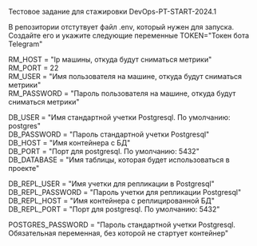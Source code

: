 Тестовое задание для стажировки DevOps-PT-START-2024.1

В репозитории отстутвует файл .env, который нужен для запуска. Создайте его и укажите следующие переменные
TOKEN="Токен бота Telegram"

RM_HOST = "Ip машины, откуда будут сниматься метрики"  
RM_PORT = 22  
RM_USER = "Имя пользователя на машине, откуда будут сниматься метрики"  
RM_PASSWORD = "Пароль пользователя на машине, откуда будут сниматься метрики"  

DB_USER = "Имя стандартной учетки Postgresql. По умолчанию: postgres"  
DB_PASSWORD = "Пароль стандартной учетки Postgresql"  
DB_HOST = "Имя контейнера с БД"  
DB_PORT = "Порт для postgresql. По умолчанию: 5432"  
DB_DATABASE = "Имя таблицы, которая будет использоваться в проекте"  

DB_REPL_USER = "Имя учетки для репликации в Postgresql"  
DB_REPL_PASSWORD = "Пароль учетки для репликации Postgresql"  
DB_REPL_HOST = "Имя контейнера с реплицированной БД"  
DB_REPL_PORT = "Порт для postgresql. По умолчанию: 5432"  

POSTGRES_PASSWORD = "Пароль стандартной учетки Postgresql. Обязательная переменная, без которой не стартует контейнер"

